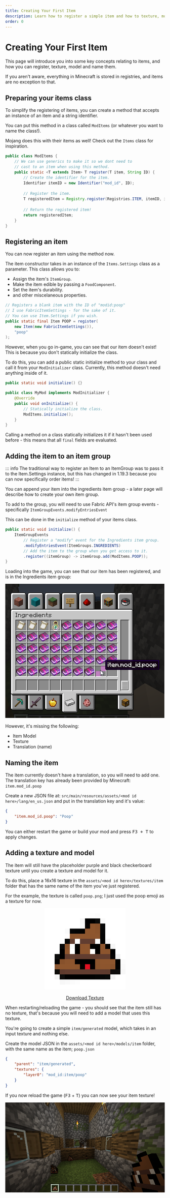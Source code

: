 ```yaml
---
title: Creating Your First Item
description: Learn how to register a simple item and how to texture, model and name it.
order: 0
---
```


# Creating Your First Item

This page will introduce you into some key concepts relating to items, and how you can register, texture, model and name them.

If you aren't aware, everything in Minecraft is stored in registries, and items are no exception to that.

## Preparing your items class

To simplify the registering of items, you can create a method that accepts an instance of an item and a string identifier.

You can put this method in a class called `ModItems` (or whatever you want to name the class!). 

Mojang does this with their items as well! Check out the `Items` class for inspiration.

```java
public class ModItems {
    // We can use generics to make it so we dont need to 
    // cast to an item when using this method.
    public static <T extends Item> T register(T item, String ID) {
        // Create the identifier for the item.
        Identifier itemID = new Identifier("mod_id", ID);
        
        // Register the item.
        T registeredItem = Registry.register(Registries.ITEM, itemID, item);

        // Return the registered item!
        return registeredItem;
    }
}
```

## Registering an item

You can now register an item using the method now.

The item constructor takes in an instance of the `Items.Settings` class as a parameter. This class allows you to:

- Assign the item's `ItemGroup`.
- Make the item edible by passing a `FoodComponent`.
- Set the item's durability.
- and other miscelaneous properties.

```java
// Registers a blank item with the ID of "modid:poop"
// I use FabricItemSettings - for the sake of it.
// You can use Item.Settings if you wish.
public static final Item POOP = register(
    new Item(new FabricItemSettings()), 
    "poop"
);
```

However, when you go in-game, you can see that our item doesn't exist! This is because you don't statically initialize the class.

To do this, you can add a public static initialize method to your class and call it from your `ModInitializer` class. Currently, this method doesn't need anything inside of it.

```java
public static void initialize() {}
```

```java
public class MyMod implements ModInitializer {
    @Override
    public void onInitialize() {
        // Statically initialize the class.
        ModItems.initialize();
    }
}
```

Calling a method on a class statically initializes it if it hasn't been used before - this means that all `final` fields are evaluated.

## Adding the item to an item group

::: info
The traditional way to register an Item to an ItemGroup was to pass it to the Item.Settings instance, but this has changed in 1.19.3 because you can now specifically order items!
:::

You can append your item into the ingredients item group - a later page will describe how to create your own item group.

To add to the group, you will need to use Fabric API's item group events - specifically `ItemGroupEvents.modifyEntriesEvent`

This can be done in the `initialize` method of your items class.

```java
public static void initialize() {
    ItemGroupEvents
        // Register a "modify" event for the Ingredients item group.
        .modifyEntriesEvent(ItemGroups.INGREDIENTS)
        // Add the item to the group when you get access to it.
        .register((itemGroup) -> itemGroup.add(ModItems.POOP));
}
```

Loading into the game, you can see that our item has been registered, and is in the Ingredients item group:

![](./_assets/first_item_0.png)

However, it's missing the following:

- Item Model
- Texture
- Translation (name)

## Naming the item

The item currently doesn't have a translation, so you will need to add one. The translation key has already been provided by Minecraft: `item.mod_id.poop`

Create a new JSON file at: `src/main/resources/assets/<mod id here>/lang/en_us.json` and put in the translation key and it's value:

```json
{
    "item.mod_id.poop": "Poop"
}
```

You can either restart the game or build your mod and press <kbd>F3 + T</kbd> to apply changes.

## Adding a texture and model

The item will still have the placeholder purple and black checkerboard texture until you create a texture and model for it.

To do this, place a 16x16 texture in the `assets/<mod id here>/textures/item` folder that has the same name of the item you've just registered.

For the example, the texture is called `poop.png`; I just used the poop emoji as a texture for now.

<div align="center">

![](./_assets/first_item_1.png)

<a target="_blank" href="./_assets/first_item_1_small.png">
Download Texture
</a>

</div>

When restarting/reloading the game - you should see that the item still has no texture, that's because you will need to add a model that uses this texture.

You're going to create a simple `item/generated` model, which takes in an input texture and nothing else.

Create the model JSON in the `assets/<mod id here>/models/item` folder, with the same name as the item; `poop.json`

```json
{
    "parent": "item/generated",
    "textures": {
        "layer0": "mod_id:item/poop"
    }
}
```

If you now reload the game (<kbd>F3</kbd> + <kbd>T</kbd>) you can now see your item texture!

![](./_assets/first_item_2.png)
